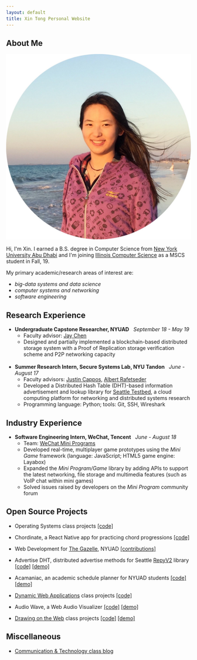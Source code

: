 ```yaml
---
layout: default
title: Xin Tong Personal Website
---
```


## About Me

<img class="profile-picture" src="media/profile.jpeg">

Hi, I'm Xin. I earned a B.S. degree in Computer Science from <a href="https://nyuad.nyu.edu/en/" target="_blank">New York University Abu Dhabi</a> and I'm joining <a href="https://cs.illinois.edu/" target="_blank">Illinois Computer Science</a> as a MSCS student in Fall, 19.

My primary academic/research areas of interest are:
+ _big-data systems and data science_
+ _computer systems and networking_
+ _software engineering_

## Research Experience

* **Undergraduate Capstone Researcher, NYUAD** &nbsp; _September 18 - May 19_
  + Faculty advisor: <a href="https://cs.nyu.edu/~jchen/" target="_blank">Jay Chen</a>
  + Designed and partially implemented a blockchain-based distributed storage system with a Proof of Replication storage verification scheme and P2P networking capacity
<br/><br/>
* **Summer Research Intern, Secure Systems Lab, NYU Tandon** &nbsp; _June - August 17_
  + Faculty advisors:
  <a href="https://ssl.engineering.nyu.edu/people#faculty" target="_blank">Justin Cappos</a>,
  <a href="https://ssl.engineering.nyu.edu/people#faculty" target="_blank">Albert Rafetseder</a>
  + Developed a Distributed Hash Table (DHT)-based information advertisement and lookup library for <a href="https://seattle.poly.edu/html/" target="_blank">Seattle Testbed</a>, a cloud computing platform for networking and distributed systems research
  + Programming language: Python; tools: Git, SSH, Wireshark

## Industry Experience

* **Software Engineering Intern, WeChat, Tencent** &nbsp; _June - August 18_
  + Team: <a href="https://mp.weixin.qq.com/cgi-bin/wx" target="_blank">WeChat Mini Programs</a>
  + Developed real-time, multiplayer game prototypes using the *Mini Game* framework (language: JavaScript; HTML5 game engine: Layabox)
  + Expanded the *Mini Program/Game* library by adding APIs to support the latest networking, file storage and multimedia features (such as VoIP chat within mini games)
  + Solved issues raised by developers on the *Mini Program* community forum

## Open Source Projects
* Operating Systems class projects <a href="https://github.com/CynthiaTong/os_projects" target="_blank">[code]</a>

* Chordinate, a React Native app for practicing chord progressions <a href="https://github.com/guyu96/chordinate" target="_blank">[code]</a>

* Web Development for <a href="https://www.thegazelle.org/" target="_blank">The Gazelle</a>, NYUAD
  <a href="https://github.com/thegazelle-ad/gazelle-server/issues?utf8=%E2%9C%93&q=cynthiatong+" target="_blank">[contributions]</a>

* Advertise DHT, distributed advertise methods for Seattle <a href="https://github.com/SeattleTestbed/seattlelib_v2" target="_blank">RepyV2</a> library
<a href="https://github.com/CynthiaTong/advertise_dht" target="_blank">[code]</a>
<a href="https://github.com/CynthiaTong/advertise_dht/blob/master/media/Xin_Tong_summer17_research.pdf" target="_blank">[demo]</a>

* Acamaniac, an academic schedule planner for NYUAD students
<a href="https://github.com/guyu96/nyuad-course-planner/tree/react/react-app" target="_blank">[code]</a>
<a href="https://acamaniac.herokuapp.com/" target="_blank">[demo]</a>

* <a href="https://github.com/antiboredom/dynamicweb-2017" target="_blank">Dynamic Web Applications</a> class projects
<a href="https://github.com/CynthiaTong/dynamic-web-applications" target="_blank">[code]</a>

* Audio Wave, a Web Audio Visualizer
<a href="https://github.com/CynthiaTong/Mashups-Projects/tree/master/Audio_Wave" target="_blank">[code]</a>
<a href="http://xt405.nyuad.im/Mashups/Audio_Wave/" target="_blank">[demo]</a>

* <a href="https://cs.nyu.edu/courses/spring17/CSCI-UA.0380-002/" target="_blank">Drawing on the Web</a> class projects
<a href="https://github.com/CynthiaTong/drawing-on-the-web" target="_blank">[code]</a>
<a href="http://xt405.nyuad.im/draw_web/" target="_blank">[demo]</a>

## Miscellaneous
* <a href="http://xt405.nyuad.im/CommTech_blog/" target="_blank">Communication & Technology class blog</a>
